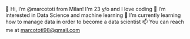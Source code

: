 👋 Hi, I’m @marcototi from Milan! I'm 23 y/o and I love coding
👀 I’m interested in Data Science and machine learning
🌱 I’m currently learning how to manage data in order to become a data scientist
📫 You can reach me at marcototi98@gmail.com

